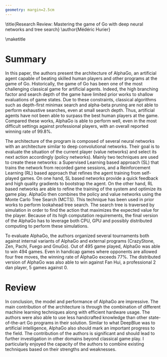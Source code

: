 ```yaml
---
geometry: margin=2.5cm
---
```


\title{Research Review: Mastering the game of Go with deep neural networks and tree search}
\author{Médéric Hurier}

\maketitle

# Summary

In this paper, the authors present the architecture of AlphaGo, an artificial
agent capable of beating skilled human players and other programs at the game
of Go. Historically, the game of Go has been one of the most challenging
classical game for artificial agents. Indeed, the high branching factor and
search depth of the game have limited prior works to shallow evaluations of
game states. Due to these constraints, classical algorithms such as depth-first
minimax search and alpha-beta pruning are not able to perform exhaustive
searches, even at small search depth. Thus, artificial agents have not been
able to surpass the best human players at the game. Compared these works,
AlphaGo is able to perform well, even in the most difficult settings against
professional players, with an overall reported winning rate of 99.8%.

The architecture of the program is composed of several neural networks with an
architecture similar to deep convolutional networks. Their goal is to evaluate
the situation of the current player (value networks) and select its next action
accordingly (policy networks). Mainly two techniques are used to create these
networks: a Supervised Learning based approach (SL) that trains the network
from recorded game sessions, and a Reinforcement Learning (RL) based approach
that refines the agent training from self-played games. On one hand, SL based
networks provide a quick feedback and high quality gradients to bootstrap the
agent. On the other hand, RL based networks are able to refine the training of
the system and optimize its game play. AlphaGo then combines the policy and
value networks using the Monte Carlo Tree Search (MCTS). This technique has
been used in prior works to perform lookahead tree search. The search tree is
traversed by simulation in order to find the action that maximizes the expected
value for the player. Because of its high computation requirements, the final
version of the AlphaGo has to leverage both CPU, GPU and possibly distributed
computing to perform these simulations.

To evaluate AlphaGo, the authors organized several tournaments both against
internal variants of AlphaGo and external programs (CrazyStone, Zen, Pachi,
Fuego and GnuGo). Out of 495 game played, AlphaGo was able to win 494 games.
Even in handicap games where opponents are allowed four free moves, the winning
rate of AlphaGo exceeds 77%. The distributed version of AlphaGo was also able
to win against Fan Hui, a professional 2 dan player, 5 games against 0. 

# Review

In conclusion, the model and performance of AlphaGo are impressive. The main
contribution of the architecture is through the combination of different
machine learning techniques along with efficient hardware usage. The authors
were also able to use less handcrafted knowledge than other state-of-the-art Go
programs in their solution. Similar to what DeepBlue was to artificial
intelligence, AlphaGo also should mark an important progress to the field. The
contribution of the authors is significant and should lead to further
investigation in other domains beyond classical game play. I particularly
enjoyed the capacity of the authors to combine existing techniques based on
their strengths and weaknesses.
